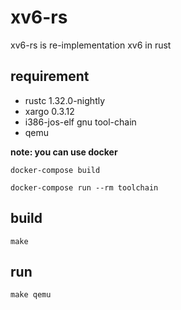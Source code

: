 # xv6-rs
xv6-rs is re-implementation xv6 in rust

## requirement
- rustc 1.32.0-nightly
- xargo 0.3.12
- i386-jos-elf gnu tool-chain
- qemu

**note: you can use  docker**

`docker-compose build`

`docker-compose run --rm toolchain`


## build
`make`

## run
`make qemu`
